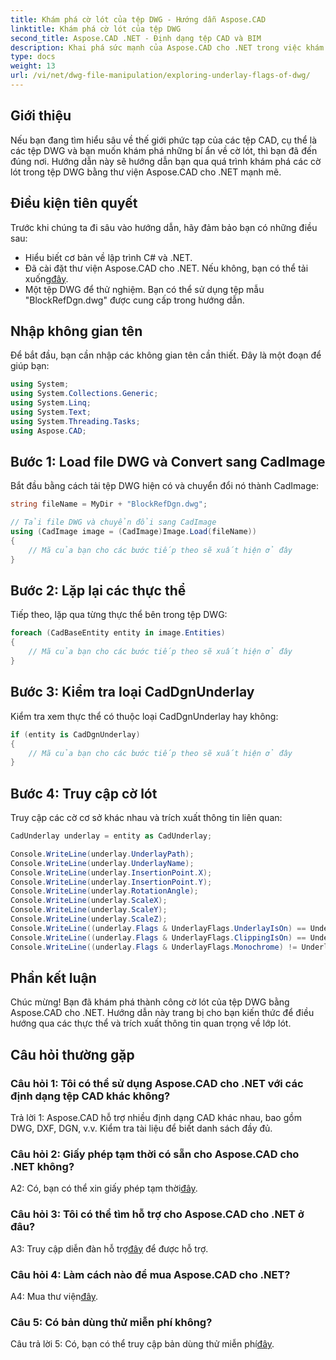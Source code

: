 ```yaml
---
title: Khám phá cờ lót của tệp DWG - Hướng dẫn Aspose.CAD
linktitle: Khám phá cờ lót của tệp DWG
second_title: Aspose.CAD .NET - Định dạng tệp CAD và BIM
description: Khai phá sức mạnh của Aspose.CAD cho .NET trong việc khám phá các cờ lót tệp DWG. Thực hiện theo hướng dẫn từng bước của chúng tôi.
type: docs
weight: 13
url: /vi/net/dwg-file-manipulation/exploring-underlay-flags-of-dwg/
---
```

## Giới thiệu

Nếu bạn đang tìm hiểu sâu về thế giới phức tạp của các tệp CAD, cụ thể là các tệp DWG và bạn muốn khám phá những bí ẩn về cờ lót, thì bạn đã đến đúng nơi. Hướng dẫn này sẽ hướng dẫn bạn qua quá trình khám phá các cờ lót trong tệp DWG bằng thư viện Aspose.CAD cho .NET mạnh mẽ.

## Điều kiện tiên quyết

Trước khi chúng ta đi sâu vào hướng dẫn, hãy đảm bảo bạn có những điều sau:

- Hiểu biết cơ bản về lập trình C# và .NET.
-  Đã cài đặt thư viện Aspose.CAD cho .NET. Nếu không, bạn có thể tải xuống[đây](https://releases.aspose.com/cad/net/).
- Một tệp DWG để thử nghiệm. Bạn có thể sử dụng tệp mẫu "BlockRefDgn.dwg" được cung cấp trong hướng dẫn.

## Nhập không gian tên

Để bắt đầu, bạn cần nhập các không gian tên cần thiết. Đây là một đoạn để giúp bạn:

```csharp
using System;
using System.Collections.Generic;
using System.Linq;
using System.Text;
using System.Threading.Tasks;
using Aspose.CAD;

```

## Bước 1: Load file DWG và Convert sang CadImage

Bắt đầu bằng cách tải tệp DWG hiện có và chuyển đổi nó thành CadImage:

```csharp
string fileName = MyDir + "BlockRefDgn.dwg";

// Tải file DWG và chuyển đổi sang CadImage
using (CadImage image = (CadImage)Image.Load(fileName))
{
    // Mã của bạn cho các bước tiếp theo sẽ xuất hiện ở đây
}
```

## Bước 2: Lặp lại các thực thể

Tiếp theo, lặp qua từng thực thể bên trong tệp DWG:

```csharp
foreach (CadBaseEntity entity in image.Entities)
{
    // Mã của bạn cho các bước tiếp theo sẽ xuất hiện ở đây
}
```

## Bước 3: Kiểm tra loại CadDgnUnderlay

Kiểm tra xem thực thể có thuộc loại CadDgnUnderlay hay không:

```csharp
if (entity is CadDgnUnderlay)
{
    // Mã của bạn cho các bước tiếp theo sẽ xuất hiện ở đây
}
```

## Bước 4: Truy cập cờ lót

Truy cập các cờ cơ sở khác nhau và trích xuất thông tin liên quan:

```csharp
CadUnderlay underlay = entity as CadUnderlay;

Console.WriteLine(underlay.UnderlayPath);
Console.WriteLine(underlay.UnderlayName);
Console.WriteLine(underlay.InsertionPoint.X);
Console.WriteLine(underlay.InsertionPoint.Y);
Console.WriteLine(underlay.RotationAngle);
Console.WriteLine(underlay.ScaleX);
Console.WriteLine(underlay.ScaleY);
Console.WriteLine(underlay.ScaleZ);
Console.WriteLine((underlay.Flags & UnderlayFlags.UnderlayIsOn) == UnderlayFlags.UnderlayIsOn);
Console.WriteLine((underlay.Flags & UnderlayFlags.ClippingIsOn) == UnderlayFlags.ClippingIsOn);
Console.WriteLine((underlay.Flags & UnderlayFlags.Monochrome) != UnderlayFlags.Monochrome);
```

## Phần kết luận

Chúc mừng! Bạn đã khám phá thành công cờ lót của tệp DWG bằng Aspose.CAD cho .NET. Hướng dẫn này trang bị cho bạn kiến thức để điều hướng qua các thực thể và trích xuất thông tin quan trọng về lớp lót.

## Câu hỏi thường gặp

### Câu hỏi 1: Tôi có thể sử dụng Aspose.CAD cho .NET với các định dạng tệp CAD khác không?

Trả lời 1: Aspose.CAD hỗ trợ nhiều định dạng CAD khác nhau, bao gồm DWG, DXF, DGN, v.v. Kiểm tra tài liệu để biết danh sách đầy đủ.

### Câu hỏi 2: Giấy phép tạm thời có sẵn cho Aspose.CAD cho .NET không?

 A2: Có, bạn có thể xin giấy phép tạm thời[đây](https://purchase.aspose.com/temporary-license/).

### Câu hỏi 3: Tôi có thể tìm hỗ trợ cho Aspose.CAD cho .NET ở đâu?

 A3: Truy cập diễn đàn hỗ trợ[đây](https://forum.aspose.com/c/cad/19) để được hỗ trợ.

### Câu hỏi 4: Làm cách nào để mua Aspose.CAD cho .NET?

A4: Mua thư viện[đây](https://purchase.aspose.com/buy).

### Câu 5: Có bản dùng thử miễn phí không?

 Câu trả lời 5: Có, bạn có thể truy cập bản dùng thử miễn phí[đây](https://releases.aspose.com/).
